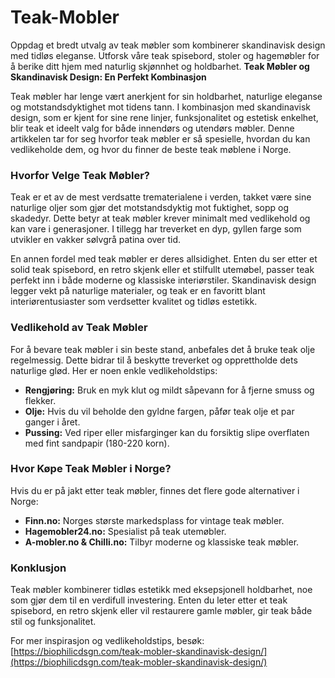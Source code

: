 # Teak-Mobler
Oppdag et bredt utvalg av teak møbler som kombinerer skandinavisk design med tidløs eleganse. Utforsk våre teak spisebord, stoler og hagemøbler for å berike ditt hjem med naturlig skjønnhet og holdbarhet.
**Teak Møbler og Skandinavisk Design: En Perfekt Kombinasjon**

Teak møbler har lenge vært anerkjent for sin holdbarhet, naturlige eleganse og motstandsdyktighet mot tidens tann. I kombinasjon med skandinavisk design, som er kjent for sine rene linjer, funksjonalitet og estetisk enkelhet, blir teak et ideelt valg for både innendørs og utendørs møbler. Denne artikkelen tar for seg hvorfor teak møbler er så spesielle, hvordan du kan vedlikeholde dem, og hvor du finner de beste teak møblene i Norge.

### Hvorfor Velge Teak Møbler?
Teak er et av de mest verdsatte trematerialene i verden, takket være sine naturlige oljer som gjør det motstandsdyktig mot fuktighet, sopp og skadedyr. Dette betyr at teak møbler krever minimalt med vedlikehold og kan vare i generasjoner. I tillegg har treverket en dyp, gyllen farge som utvikler en vakker sølvgrå patina over tid.

En annen fordel med teak møbler er deres allsidighet. Enten du ser etter et solid teak spisebord, en retro skjenk eller et stilfullt utemøbel, passer teak perfekt inn i både moderne og klassiske interiørstiler. Skandinavisk design legger vekt på naturlige materialer, og teak er en favoritt blant interiørentusiaster som verdsetter kvalitet og tidløs estetikk.

### Vedlikehold av Teak Møbler
For å bevare teak møbler i sin beste stand, anbefales det å bruke teak olje regelmessig. Dette bidrar til å beskytte treverket og opprettholde dets naturlige glød. Her er noen enkle vedlikeholdstips:

- **Rengjøring:** Bruk en myk klut og mildt såpevann for å fjerne smuss og flekker.
- **Olje:** Hvis du vil beholde den gyldne fargen, påfør teak olje et par ganger i året.
- **Pussing:** Ved riper eller misfarginger kan du forsiktig slipe overflaten med fint sandpapir (180-220 korn).

### Hvor Køpe Teak Møbler i Norge?
Hvis du er på jakt etter teak møbler, finnes det flere gode alternativer i Norge:

- **Finn.no:** Norges største markedsplass for vintage teak møbler.
- **Hagemobler24.no:** Spesialist på teak utemøbler.
- **A-mobler.no & Chilli.no:** Tilbyr moderne og klassiske teak møbler.

### Konklusjon
Teak møbler kombinerer tidløs estetikk med eksepsjonell holdbarhet, noe som gjør dem til en verdifull investering. Enten du leter etter et teak spisebord, en retro skjenk eller vil restaurere gamle møbler, gir teak både stil og funksjonalitet.

For mer inspirasjon og vedlikeholdstips, besøk: [https://biophilicdsgn.com/teak-mobler-skandinavisk-design/](https://biophilicdsgn.com/teak-mobler-skandinavisk-design/)

